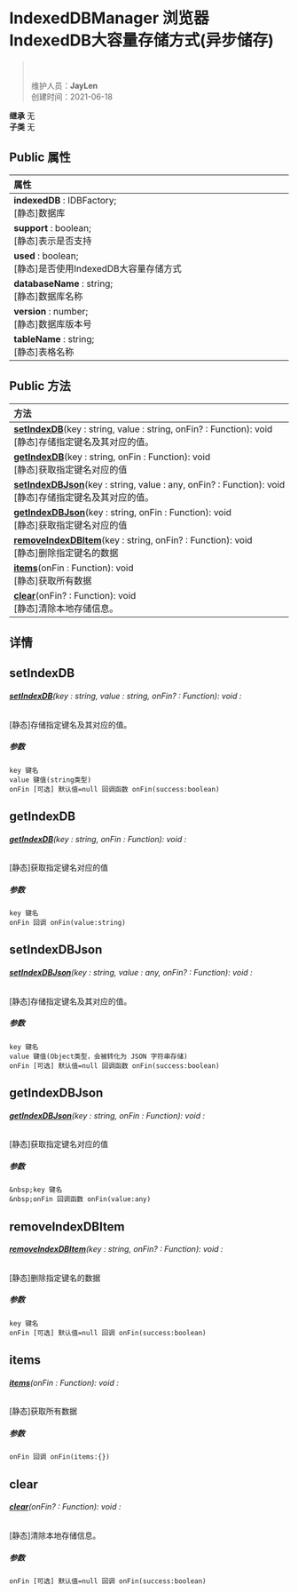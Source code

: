 # IndexedDBManager 浏览器IndexedDB大容量存储方式(异步储存)
><br><br>
>维护人员：**JayLen**  
>创建时间：2021-06-18

**继承**  无<br>
**子类**  无<br>
## **Public 属性**
|<div style="width:1000px;text-align:left">属性</div>   |
| ---  |
| **indexedDB** : IDBFactory;<br>[静态]数据库  |
| **support** : boolean;<br>[静态]表示是否支持  |
| **used** : boolean;<br>[静态]是否使用IndexedDB大容量存储方式  |
| **databaseName** : string;<br>[静态]数据库名称  |
| **version** : number;<br>[静态]数据库版本号  |
| **tableName** : string;<br>[静态]表格名称  |

## Public 方法
|<div style="width:1000px;text-align:left" >方法</div>   |
| ---  |
| **[setIndexDB](#setindexdb)**(key : string,  value : string,  onFin? : Function): void<br>[静态]存储指定键名及其对应的值。
| **[getIndexDB](#getindexdb)**(key : string,  onFin : Function): void<br>[静态]获取指定键名对应的值
| **[setIndexDBJson](#setindexdbjson)**(key : string,  value : any,  onFin? : Function): void<br>[静态]存储指定键名及其对应的值。
| **[getIndexDBJson](#getindexdbjson)**(key : string,  onFin : Function): void<br>[静态]获取指定键名对应的值
| **[removeIndexDBItem](#removeindexdbitem)**(key : string,  onFin? : Function): void<br>[静态]删除指定键名的数据
| **[items](#items)**(onFin : Function): void<br>[静态]获取所有数据
| **[clear](#clear)**(onFin? : Function): void<br>[静态]清除本地存储信息。

## 详情



## setIndexDB
###### **[setIndexDB](#setindexdb)**(key : string,  value : string,  onFin? : Function): void :
[静态]存储指定键名及其对应的值。
##### 参数
	key 键名
	value 键值(string类型)
	onFin [可选] 默认值=null 回调函数 onFin(success:boolean)



## getIndexDB
###### **[getIndexDB](#getindexdb)**(key : string,  onFin : Function): void :
[静态]获取指定键名对应的值
##### 参数
	key 键名
	onFin 回调 onFin(value:string)



## setIndexDBJson
###### **[setIndexDBJson](#setindexdbjson)**(key : string,  value : any,  onFin? : Function): void :
[静态]存储指定键名及其对应的值。
##### 参数
	key 键名
	value 键值(Object类型，会被转化为 JSON 字符串存储)
	onFin [可选] 默认值=null 回调函数 onFin(success:boolean)



## getIndexDBJson
###### **[getIndexDBJson](#getindexdbjson)**(key : string,  onFin : Function): void :
[静态]获取指定键名对应的值
##### 参数
	&nbsp;key 键名
	&nbsp;onFin 回调函数 onFin(value:any)



## removeIndexDBItem
###### **[removeIndexDBItem](#removeindexdbitem)**(key : string,  onFin? : Function): void :
[静态]删除指定键名的数据
##### 参数
	key 键名
	onFin [可选] 默认值=null 回调 onFin(success:boolean)



## items
###### **[items](#items)**(onFin : Function): void :
[静态]获取所有数据
##### 参数
	onFin 回调 onFin(items:{})



## clear
###### **[clear](#clear)**(onFin? : Function): void :
[静态]清除本地存储信息。
##### 参数
	onFin [可选] 默认值=null 回调 onFin(success:boolean)





